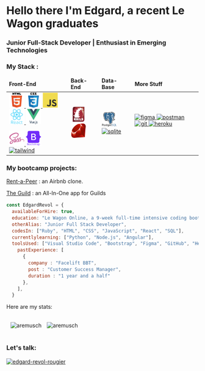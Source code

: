 <h1 align="left">Hello there I'm Edgard, a recent Le Wagon graduates</h1>
<h3 align="left">Junior Full-Stack Developer | Enthusiast in Emerging Technologies</h3>

<h3 align="left">My Stack :</h3>
<table>
	<thead>
		<td>
			<b>Front-End</b>
		</td>
		<td>
			<b>Back-End</b>
		</td>
    <td>
      <b>Data-Base</b>
    </td>
    <td>
      <b>More Stuff</b>
    </td>
	</thead>
	<tr>
		<td>
      <a href="https://www.w3.org/html/" target="_blank" rel="noreferrer"> <img src="https://raw.githubusercontent.com/devicons/devicon/master/icons/html5/html5-original-wordmark.svg" alt="html5" width="40" height="40"/>       </a> <a href="https://www.w3schools.com/css/" target="_blank" rel="noreferrer"> <img src="https://raw.githubusercontent.com/devicons/devicon/master/icons/css3/css3-original-wordmark.svg" alt="css3" width="40" height="40"/> </a> <a href="https://developer.mozilla.org/en-US/docs/Web/JavaScript" target="_blank" rel="noreferrer"> <img src="https://raw.githubusercontent.com/devicons/devicon/master/icons/javascript/javascript-original.svg" alt="javascript" width="40" height="40"/> </a> <a href="https://reactjs.org/" target="_blank" rel="noreferrer"> <img src="https://raw.githubusercontent.com/devicons/devicon/master/icons/react/react-original-wordmark.svg" alt="react" width="40" height="40"/> </a> <a href="https://vuejs.org/" target="_blank" rel="noreferrer"> <img src="https://raw.githubusercontent.com/devicons/devicon/master/icons/vuejs/vuejs-original-wordmark.svg" alt="vuejs" width="40" height="40"/> </a> </p> <a href="https://sass-lang.com" target="_blank" rel="noreferrer"> <img src="https://raw.githubusercontent.com/devicons/devicon/master/icons/sass/sass-original.svg" alt="sass" width="40" height="40"/> </a> <a href="https://getbootstrap.com" target="_blank" rel="noreferrer"> <img src="https://raw.githubusercontent.com/devicons/devicon/master/icons/bootstrap/bootstrap-plain-wordmark.svg" alt="bootstrap" width="40" height="40"/> </a> <a href="https://tailwindcss.com/" target="_blank" rel="noreferrer"> <img src="https://www.vectorlogo.zone/logos/tailwindcss/tailwindcss-icon.svg" alt="tailwind" width="40" height="40"/> </a>
		</td>
		<td>
			<a href="https://rubyonrails.org" target="_blank" rel="noreferrer"> <img src="https://raw.githubusercontent.com/devicons/devicon/master/icons/rails/rails-original-wordmark.svg" alt="rails" width="40" height="40"/> </a>  <a href="https://www.ruby-lang.org/en/" target="_blank" rel="noreferrer"> <img src="https://raw.githubusercontent.com/devicons/devicon/master/icons/ruby/ruby-original.svg" alt="ruby" width="40" height="40"/> </a>
		</td>
  <td>
    <a href="https://www.postgresql.org" target="_blank" rel="noreferrer"> <img src="https://raw.githubusercontent.com/devicons/devicon/master/icons/postgresql/postgresql-original-wordmark.svg" alt="postgresql" width="40" height="40"/> </a> <a href="https://www.sqlite.org/" target="_blank" rel="noreferrer"> <img src="https://www.vectorlogo.zone/logos/sqlite/sqlite-icon.svg" alt="sqlite" width="40" height="40"/> </a> 
  </td>
  <td>
    <a href="https://www.figma.com/" target="_blank" rel="noreferrer"> <img src="https://www.vectorlogo.zone/logos/figma/figma-icon.svg" alt="figma" width="40" height="40"/> </a> <a href="https://postman.com" target="_blank" rel="noreferrer"> <img src="https://www.vectorlogo.zone/logos/getpostman/getpostman-icon.svg" alt="postman" width="40" height="40"/> </a><a href="https://git-scm.com/" target="_blank" rel="noreferrer"> <img src="https://www.vectorlogo.zone/logos/git-scm/git-scm-icon.svg" alt="git" width="40" height="40"/> </a> <a href="https://heroku.com" target="_blank" rel="noreferrer"> <img src="https://www.vectorlogo.zone/logos/heroku/heroku-icon.svg" alt="heroku" width="40" height="40"/> </a></p>
  </td>
	</tr>
</table>

<h3>My bootcamp projects:</h3>

<p><a href="https://github.com/williamgrant04/rent-a-peer" alt="_blank">Rent-a-Peer</a> : an Airbnb clone.</p>
<p><a href="https://github.com/williamgrant04/the-guild" alt="_blank">The Guild</a> : an All-In-One app for Guilds</p>

```javascript
const EdgardRevol = {
  availableForHire: true,
  education: "Le Wagon Online, a 9-week full-time intensive coding bootcamp",
  otherAlias: "Junior Full Stack Developer",
  codesIn: ["Ruby", "HTML", "CSS", "JavaScript", "React", "SQL"],
  currentlylearning: ["Python", "Node.js", "Angular"],
  toolsUsed: ["Visual Studio Code", "Bootstrap", "Figma", "GitHub", "Heroku"],
    pastExperience: [
      {
        company : "Facelift BBT",
        post : "Customer Success Manager",
        duration : "1 year and a half"
      },
    ],
  }
```
<p>Here are my stats:</p>
<table>
	<thead>
		<td>
			<p>&nbsp;<img align="center" src="https://github-readme-stats.vercel.app/api?username=aremusch&show_icons=true&locale=en" alt="aremusch" /></p>
		</td>
		<td>
			<p><img align="center" src="https://github-readme-stats.vercel.app/api/top-langs?username=aremusch&show_icons=true&locale=en&layout=compact" alt="aremusch" /></p>
		</td>
	</thead>
</table>
  
<h3 align="left">Let's talk:</h3>
<p align="left">
<a href="https://linkedin.com/in/edgard-revol-rougier" target="blank"><img align="center" src="https://raw.githubusercontent.com/rahuldkjain/github-profile-readme-generator/master/src/images/icons/Social/linked-in-alt.svg" alt="edgard-revol-rougier" height="30" width="40" /></a>
</p>

